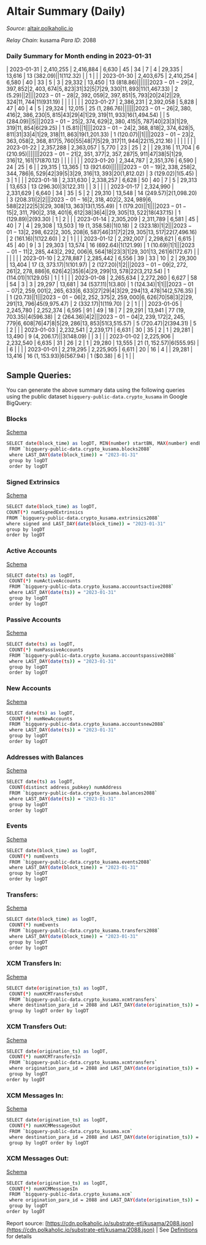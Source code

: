 # Altair Summary (Daily)

_Source_: [altair.polkaholic.io](https://altair.polkaholic.io)

*Relay Chain*: kusama
*Para ID*: 2088



### Daily Summary for Month ending in 2023-01-31


| 2023-01-31 | 2,410,255 | 2,416,884 | 6,630 | 45 | 34 | 7 | 4 | 29,335 | 13,616 | 13 ($382.09) |   | 1 ($112.32) |  | 1 |  |
| 2023-01-30 | 2,403,675 | 2,410,254 | 6,580 | 40 | 33 | 5 | 3 | 29,332 | 13,450 | 13 ($818.86) |   |   |  |  |  |
| 2023-01-29 | 2,397,852 | 2,403,674 | 5,823 | 31 | 32 | 5 | 7 | 29,330 | 11,893 | 11 ($1,467.33) | 2 ($5.29) |   | 2 |  |  |
| 2023-01-28 | 2,392,059 | 2,397,851 | 5,793 | 20 | 24 | 2 |  | 29,324 | 11,744 | 11 ($931.19) |   |   |  |  |  |
| 2023-01-27 | 2,386,231 | 2,392,058 | 5,828 | 47 | 40 | 4 | 5 | 29,324 | 12,015 | 25 ($1,286.76) |   |   |  |  |  |
| 2023-01-26 | 2,380,416 | 2,386,230 | 5,815 | 43 | 29 | 4 | 1 | 29,319 | 11,933 | 16 ($1,494.54) |   | 5 ($284.09) |  | 5 |  |
| 2023-01-25 | 2,374,629 | 2,380,415 | 5,787 | 40 | 23 | 3 | 1 | 29,319 | 11,854 | 6 ($29.25) | 1 ($5.81) |   | 1 |  |  |
| 2023-01-24 | 2,368,818 | 2,374,628 | 5,811 | 31 | 33 | 4 | 1 | 29,318 | 11,863 | 19 ($1,201.33) | 1 ($120.07) |   | 1 |  |  |
| 2023-01-23 | 2,363,058 | 2,368,817 | 5,760 | 55 | 48 | 7 | 5 | 29,317 | 11,944 | 22 ($15,212.16) |   |   |  |  |  |
| 2023-01-22 | 2,357,288 | 2,363,057 | 5,770 | 23 | 25 | 2 |  | 29,316 | 11,704 | 6 ($210.95) |   |   |  |  |  |
| 2023-01-21 | 2,351,377 | 2,357,287 | 5,911 | 47 | 38 | 5 | 1 | 29,316 | 12,161 | 17 ($870.12) |   |   |  |  |  |
| 2023-01-20 | 2,344,787 | 2,351,376 | 6,590 | 24 | 25 | 6 |  | 29,315 | 13,365 | 13 ($921.60) |   |   |  |  |  |
| 2023-01-19 | 2,338,258 | 2,344,786 | 6,529 | 42 | 39 | 5 | 3 | 29,316 | 13,393 | 20 ($1,812.02) | 3 ($129.02) | 1 ($5.45) | 3 | 1 |  |
| 2023-01-18 | 2,331,630 | 2,338,257 | 6,628 | 50 | 40 | 7 | 5 | 29,313 | 13,653 | 13 ($296.30) | 3 ($122.31) |   | 3 |  |  |
| 2023-01-17 | 2,324,990 | 2,331,629 | 6,640 | 34 | 35 | 5 | 2 | 29,310 | 13,548 | 14 ($249.57) | 2 ($1,098.20) | 3 ($208.31) | 2 | 2 |  |
| 2023-01-16 | 2,318,402 | 2,324,989 | 6,588 | 22 | 22 | 5 | 3 | 29,308 | 13,363 | 13 ($1,155.49) | 1 ($179.20) |   | 1 |  |  |
| 2023-01-15 | 2,311,790 | 2,318,401 | 6,612 | 38 | 36 | 4 |  | 29,305 | 13,522 | 18 ($437.15) | 1 ($129.89) | 2 ($93.30) | 1 | 2 |  |
| 2023-01-14 | 2,305,209 | 2,311,789 | 6,581 | 45 | 40 | 7 | 4 | 29,308 | 13,503 | 19 ($1,358.58) | 1 ($0.18) | 2 ($323.18) | 1 | 2 |  |
| 2023-01-13 | 2,298,622 | 2,305,208 | 6,587 | 46 | 31 | 7 | 2 | 29,305 | 13,517 | 22 ($7,496.16) | 2 ($161.16) | 1 ($122.60) | 2 | 1 |  |
| 2023-01-12 | 2,292,007 | 2,298,621 | 6,615 | 45 | 40 | 9 | 3 | 29,303 | 13,574 | 16 ($692.64) | 1 ($121.99) | 1 ($10.69) | 1 | 1 |  |
| 2023-01-11 | 2,285,443 | 2,292,006 | 6,564 | 18 | 23 | 3 | 1 | 29,301 | 13,261 | 6 ($172.67) |   |   |  |  |  |
| 2023-01-10 | 2,278,887 | 2,285,442 | 6,556 | 39 | 33 | 10 | 2 | 29,300 | 13,404 | 17 ($3,373.17) | 1 ($101.97) | 2 ($127.20) | 1 | 2 |  |
| 2023-01-09 | 2,272,261 | 2,278,886 | 6,626 | 42 | 35 | 6 | 4 | 29,299 | 13,578 | 22 ($3,212.54) | 1 ($114.01) | 1 ($129.05) | 1 | 1 |  |
| 2023-01-08 | 2,265,634 | 2,272,260 | 6,627 | 58 | 54 | 3 | 3 | 29,297 | 13,681 | 34 ($537.11) | 1 ($3.80) | 1 ($124.34) | 1 | 1 |  |
| 2023-01-07 | 2,259,001 | 2,265,633 | 6,633 | 27 | 29 | 4 | 3 | 29,294 | 13,478 | 14 ($2,576.35) |   | 1 ($20.73) |  | 1 |  |
| 2023-01-06 | 2,252,375 | 2,259,000 | 6,626 | 70 | 58 | 3 | 2 | 29,291 | 13,796 | 45 ($9,975.47) | 2 ($332.17) | 1 ($119.70) | 2 | 1 |  |
| 2023-01-05 | 2,245,780 | 2,252,374 | 6,595 | 91 | 49 | 18 | 7 | 29,291 | 13,941 | 77 ($19,703.35) | 4 ($596.38) | 2 ($264.36) | 4 | 2 |  |
| 2023-01-04 | 2,239,172 | 2,245,779 | 6,608 | 76 | 47 | 8 | 5 | 29,286 | 13,853 | 51 ($3,515.57) | 5 ($720.47) | 2 ($394.31) | 5 | 2 |  |
| 2023-01-03 | 2,232,541 | 2,239,171 | 6,631 | 30 | 35 | 2 | 1 | 29,281 | 13,490 | 9 ($4,206.17) |   | 3 ($148.09) |  | 3 |  |
| 2023-01-02 | 2,225,906 | 2,232,540 | 6,635 | 31 | 26 | 2 | 1 | 29,280 | 13,555 | 21 ($1,152.57) | 6 ($555.95) |   | 6 |  |  |
| 2023-01-01 | 2,219,295 | 2,225,905 | 6,611 | 20 | 16 | 4 |  | 29,281 | 13,416 | 16 ($1,153.93) | 6 ($567.94) | 1 ($0.38) | 6 | 1 |  |

## Sample Queries:
You can generate the above summary data using the following queries using the public dataset `bigquery-public-data.crypto_kusama` in Google BigQuery:


### Blocks 

[Schema](https://github.com/colorfulnotion/substrate-etl/blob/main/schema/blocks.json)

```bash
SELECT date(block_time) as logDT, MIN(number) startBN, MAX(number) endBN, COUNT(*) numBlocks 
 FROM `bigquery-public-data.crypto_kusama.blocks2088`  
 where LAST_DAY(date(block_time)) = "2023-01-31" 
 group by logDT 
 order by logDT
```

### Signed Extrinsics 

[Schema](https://github.com/colorfulnotion/substrate-etl/blob/main/schema/extrinsics.json)

```bash
SELECT date(block_time) as logDT, 
COUNT(*) numSignedExtrinsics 
FROM `bigquery-public-data.crypto_kusama.extrinsics2088`  
where signed and LAST_DAY(date(block_time)) = "2023-01-31" 
group by logDT 
order by logDT
```

### Active Accounts 

[Schema](https://github.com/colorfulnotion/substrate-etl/blob/main/schema/accountsactive.json)

```bash
SELECT date(ts) as logDT, 
 COUNT(*) numActiveAccounts 
 FROM `bigquery-public-data.crypto_kusama.accountsactive2088` 
 where LAST_DAY(date(ts)) = "2023-01-31" 
 group by logDT 
 order by logDT
```

### Passive Accounts 

[Schema](https://github.com/colorfulnotion/substrate-etl/blob/main/schema/accountspassive.json)

```bash
SELECT date(ts) as logDT, 
 COUNT(*) numPassiveAccounts 
 FROM `bigquery-public-data.crypto_kusama.accountspassive2088` 
 where LAST_DAY(date(ts)) = "2023-01-31" 
 group by logDT 
 order by logDT
```

### New Accounts 

[Schema](https://github.com/colorfulnotion/substrate-etl/blob/main/schema/accountsnew.json)

```bash
SELECT date(ts) as logDT, 
 COUNT(*) numNewAccounts 
 FROM `bigquery-public-data.crypto_kusama.accountsnew2088` 
 where LAST_DAY(date(ts)) = "2023-01-31" 
 group by logDT
 order by logDT
```

### Addresses with Balances 

[Schema](https://github.com/colorfulnotion/substrate-etl/blob/main/schema/balances.json)

```bash
SELECT date(ts) as logDT,
 COUNT(distinct address_pubkey) numAddress 
 FROM `bigquery-public-data.crypto_kusama.balances2088` 
 where LAST_DAY(date(ts)) = "2023-01-31" 
 group by logDT 
 order by logDT
```

### Events 

[Schema](https://github.com/colorfulnotion/substrate-etl/blob/main/schema/events.json)

```bash
SELECT date(block_time) as logDT, 
 COUNT(*) numEvents 
 FROM `bigquery-public-data.crypto_kusama.events2088` 
 where LAST_DAY(date(block_time)) = "2023-01-31" 
 group by logDT 
 order by logDT
```

### Transfers:

[Schema](https://github.com/colorfulnotion/substrate-etl/blob/main/schema/transfers.json)

```bash
SELECT date(block_time) as logDT, 
 COUNT(*) numEvents 
 FROM `bigquery-public-data.crypto_kusama.transfers2088` 
 where LAST_DAY(date(block_time)) = "2023-01-31" 
 group by logDT 
 order by logDT
```

### XCM Transfers In: 

[Schema](https://github.com/colorfulnotion/substrate-etl/blob/main/schema/xcmtransfers.json)

```bash
SELECT date(origination_ts) as logDT, 
 COUNT(*) numXCMTransfersOut 
 FROM `bigquery-public-data.crypto_kusama.xcmtransfers` 
 where destination_para_id = 2088 and LAST_DAY(date(origination_ts)) = "2023-01-31" 
 group by logDT order by logDT
```

### XCM Transfers Out: 

[Schema](https://github.com/colorfulnotion/substrate-etl/blob/main/schema/xcmtransfers.json)

```bash
SELECT date(origination_ts) as logDT, 
 COUNT(*) numXCMTransfersIn 
 FROM `bigquery-public-data.crypto_kusama.xcmtransfers` 
 where origination_para_id = 2088 and LAST_DAY(date(origination_ts)) = "2023-01-31" 
 group by logDT 
order by logDT
```

### XCM Messages In: 

[Schema](https://github.com/colorfulnotion/substrate-etl/blob/main/schema/xcm.json)

```bash
SELECT date(origination_ts) as logDT, 
 COUNT(*) numXCMMessagesOut 
 FROM `bigquery-public-data.crypto_kusama.xcm` 
 where destination_para_id = 2088 and LAST_DAY(date(origination_ts)) = "2023-01-31" 
 group by logDT order by logDT
```

### XCM Messages Out: 

[Schema](https://github.com/colorfulnotion/substrate-etl/blob/main/schema/xcm.json)

```bash
SELECT date(origination_ts) as logDT, 
 COUNT(*) numXCMMessagesIn 
 FROM `bigquery-public-data.crypto_kusama.xcm` 
 where origination_para_id = 2088 and LAST_DAY(date(origination_ts)) = "2023-01-31" 
 group by logDT 
order by logDT
```


Report source: [https://cdn.polkaholic.io/substrate-etl/kusama/2088.json](https://cdn.polkaholic.io/substrate-etl/kusama/2088.json) | See [Definitions](/DEFINITIONS.md) for details
